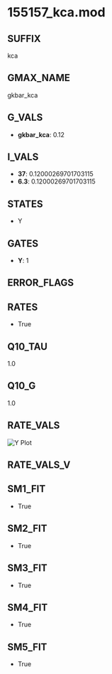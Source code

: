 # 155157_kca.mod

## SUFFIX

kca

## GMAX_NAME

gkbar_kca

## G_VALS

- **gkbar_kca**: 0.12

## I_VALS

- **37**: 0.12000269701703115
- **6.3**: 0.12000269701703115

## STATES

- Y

## GATES

- **Y**: 1

## ERROR_FLAGS


## RATES

- True

## Q10_TAU

1.0

## Q10_G

1.0

## RATE_VALS

![Y Plot](/Users/pbozelos/Dropbox/icg-Chai-Panos/supermodels/output_markdown_files/KCa/155157_kca.mod/images/Y.png)

## RATE_VALS_V

## SM1_FIT

- True

## SM2_FIT

- True

## SM3_FIT

- True

## SM4_FIT

- True

## SM5_FIT

- True

